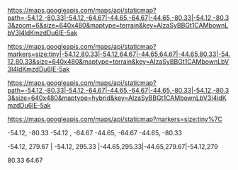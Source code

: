 https://maps.googleapis.com/maps/api/staticmap?path=-54.12,-80.33|-54.12,-64.67|-44.65,-64.67|-44.65,-80.33|-54.12,-80.33&zoom=6&size=640x480&maptype=terrain&key=AIzaSyBBGt1CAMbownLbV3I4ldKmzdDu6lE-5ak



https://maps.googleapis.com/maps/api/staticmap?markers=size:tiny|-54.12,80.33|-54.12,64.67|-44.65,64.67|-44.65,80.33|-54.12,80.33&size=640x480&maptype=terrain&key=AIzaSyBBGt1CAMbownLbV3I4ldKmzdDu6lE-5ak

https://maps.googleapis.com/maps/api/staticmap?path=-54.12,-80.33|-54.12,-64.67|-44.65,-64.67|-44.65,-80.33|-54.12,-80.33&size=640x480&maptype=hybrid&key=AIzaSyBBGt1CAMbownLbV3I4ldKmzdDu6lE-5ak


https://maps.googleapis.com/maps/api/staticmap?markers=size:tiny%7C

-54.12, -80.33
-54.12 , -64.67
-44.65, -64.67
-44.65, -80.33


-54.12, 279.67 | -54.12, 295.33 |-44.65,295.33|-44.65,279.67|-54.12,279

80.33
64.67
